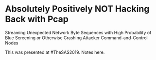 # Absolutely Positively NOT Hacking Back with Pcap 
Streaming Unexpected Network Byte Sequences with High Probability of Blue Screening or Otherwise Crashing Attacker Command-and-Control Nodes

This was presented at #TheSAS2019. Notes here.
